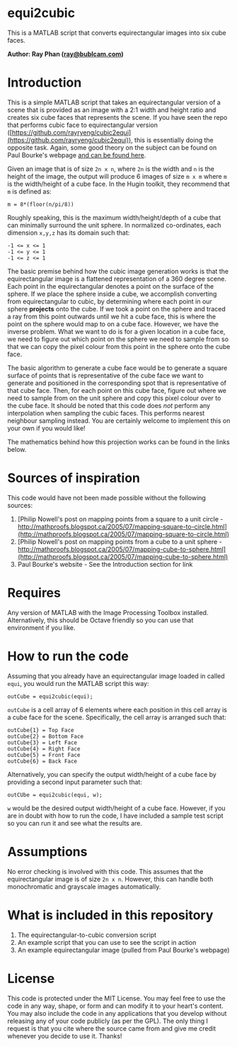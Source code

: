 equi2cubic
==========

This is a MATLAB script that converts equirectangular images into six cube faces.

**Author: Ray Phan (ray@bublcam.com)**

# Introduction

This is a simple MATLAB script that takes an equirectangular version of a scene that is provided as an image with a 2:1 width and height ratio and creates six cube faces that represents the scene.  If you have seen the repo that performs cubic face to equirectangular version ([https://github.com/rayryeng/cubic2equi](https://github.com/rayryeng/cubic2equi)), this is essentially doing the opposite task.  Again, some good theory on the subject can be found on Paul Bourke's webpage [and can be found here](http://paulbourke.net/geometry/transformationprojection/).

Given an image that is of size ``2n x n``, where ``2n`` is the width and ``n`` is the height of the image, the output will produce 6 images of size ``m x m`` where ``m`` is the width/height of a cube face.  In the Hugin toolkit, they recommend that ``m`` is defined as:

    m = 8*(floor(n/pi/8))
    
Roughly speaking, this is the maximum width/height/depth of a cube that can minimally surround the unit sphere.  In normalized co-ordinates, each dimension `x,y,z` has its domain such that:

    -1 <= x <= 1
    -1 <= y <= 1
    -1 <= z <= 1

The basic premise behind how the cubic image generation works is that the equirectangular image is a flattened representation of a 360 degree scene.  Each point in the equirectangular denotes a point on the surface of the sphere.  If we place the sphere inside a cube, we accomplish converting from equirectangular to cubic, by determining where each point in our sphere **projects** onto the cube.  If we took a point on the sphere and traced a ray from this point outwards until we hit a cube face, this is where the point on the sphere would map to on a cube face.  However, we have the inverse problem.  What we want to do is for a given location in a cube face, we need to figure out which point on the sphere we need to sample from so that we can copy the pixel colour from this point in the sphere onto the cube face.

The basic algorithm to generate a cube face would be to generate a square surface of points that is representative of the cube face we want to generate and positioned in the corresponding spot that is representative of that cube face.  Then, for each point on this cube face, figure out where we need to sample from on the unit sphere and copy this pixel colour over to the cube face.  It should be noted that this code does *not* perform any interpolation when sampling the cubic faces.  This performs nearest neighbour sampling instead.  You are certainly welcome to implement this on your own if you would like!

The mathematics behind how this projection works can be found in the links below.

# Sources of inspiration

This code would have not been made possible without the following sources:

1. [Philip Nowell's post on mapping points from a square to a unit circle - http://mathproofs.blogspot.ca/2005/07/mapping-square-to-circle.html](http://mathproofs.blogspot.ca/2005/07/mapping-square-to-circle.html)
2. [Philip Nowell's post on mapping points from a cube to a unit sphere - http://mathproofs.blogspot.ca/2005/07/mapping-cube-to-sphere.html](http://mathproofs.blogspot.ca/2005/07/mapping-cube-to-sphere.html)
3. Paul Bourke's website - See the Introduction section for link

# Requires

Any version of MATLAB with the Image Processing Toolbox installed.  Alternatively, this should be Octave friendly so you can use that environment if you like.

# How to run the code

Assuming that you already have an equirectangular image loaded in called  ``equi``, you would run the MATLAB script this way:

```
outCube = equi2cubic(equi);
```

``outCube`` is a cell array of 6 elements where each position in this cell array is a cube face for the scene.  Specifically, the cell array is arranged such that:

    outCube{1} = Top Face
    outCube{2} = Bottom Face
    outCube{3} = Left Face
    outCube{4} = Right Face
    outCube{5} = Front Face
    outCube{6} = Back Face

Alternatively, you can specify the output width/height of a cube face by providing a second input parameter such that:

```
outCUbe = equi2cubic(equi, w);
```

``w`` would be the desired output width/height of a cube face.  However, if you are in doubt with how to run the code, I have included a sample test script so you can run it and see what the results are.

# Assumptions

No error checking is involved with this code.  This assumes that the equirectangular image is of size `2n x n`.  However, this can handle both monochromatic and grayscale images automatically.

# What is included in this repository
1. The equirectangular-to-cubic conversion script
2. An example script that you can use to see the script in action
3. An example equirectangular image (pulled from Paul Bourke's webpage)

# License
This code is protected under the MIT License.  You may feel free to use the code in any way, shape, or form and can modify it to your heart's content.  You may also include the code in any applications that you develop without releasing any of your code publicly (as per the GPL).  The only thing I request is that you cite where the source came from and give me credit whenever you decide to use it.  Thanks!
